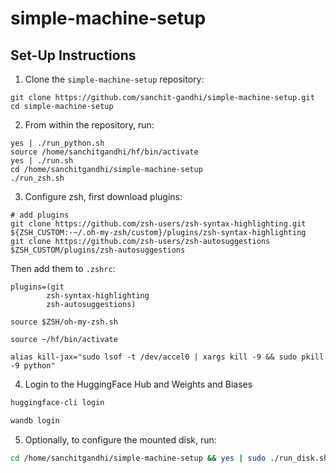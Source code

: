 # simple-machine-setup

## Set-Up Instructions
1. Clone the `simple-machine-setup` repository:
```
git clone https://github.com/sanchit-gandhi/simple-machine-setup.git
cd simple-machine-setup

```

2. From within the repository, run:
```
yes | ./run_python.sh
source /home/sanchitgandhi/hf/bin/activate
yes | ./run.sh
cd /home/sanchitgandhi/simple-machine-setup
./run_zsh.sh

```

3. Configure zsh, first download plugins:
```
# add plugins
git clone https://github.com/zsh-users/zsh-syntax-highlighting.git ${ZSH_CUSTOM:-~/.oh-my-zsh/custom}/plugins/zsh-syntax-highlighting
git clone https://github.com/zsh-users/zsh-autosuggestions $ZSH_CUSTOM/plugins/zsh-autosuggestions
```

Then add them to `.zshrc`:
```
plugins=(git
        zsh-syntax-highlighting
        zsh-autosuggestions)

source $ZSH/oh-my-zsh.sh

source ~/hf/bin/activate

alias kill-jax="sudo lsof -t /dev/accel0 | xargs kill -9 && sudo pkill -9 python"
```

4. Login to the HuggingFace Hub and Weights and Biases
```bash
huggingface-cli login
```
```bash
wandb login
```

5. Optionally, to configure the mounted disk, run:
```bash
cd /home/sanchitgandhi/simple-machine-setup && yes | sudo ./run_disk.sh
```